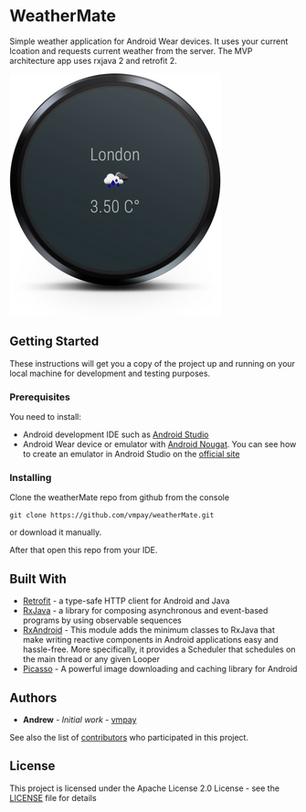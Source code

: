 # WeatherMate
Simple weather application for Android Wear devices. It uses your current lcoation and requests current weather from the server.
The MVP architecture app uses rxjava 2 and retrofit 2.

![alt text](https://github.com/vmpay/weatherMate/blob/master/screenshots/main_screen.png)

## Getting Started

These instructions will get you a copy of the project up and running on your local machine for development and testing purposes.

### Prerequisites

You need to install:

* Android development IDE such as [Android Studio](https://developer.android.com/studio/index.html)
* Android Wear device or emulator with [Android Nougat](https://developer.android.com/about/versions/nougat/index.html). You can see  how to create an emulator in Android Studio on the [official site](https://developer.android.com/studio/run/managing-avds.html)

### Installing

Clone the weatherMate repo from github from the console

```
git clone https://github.com/vmpay/weatherMate.git
```

or download it manually.

After that open this repo from your IDE.

## Built With

* [Retrofit](http://square.github.io/retrofit/) - a type-safe HTTP client for Android and Java
* [RxJava](https://github.com/ReactiveX/RxJava) - a library for composing asynchronous and event-based programs by using observable sequences
* [RxAndroid](https://github.com/ReactiveX/RxAndroid) - This module adds the minimum classes to RxJava that make writing reactive components in Android applications easy and hassle-free. More specifically, it provides a Scheduler that schedules on the main thread or any given Looper
* [Picasso](http://square.github.io/picasso/) - A powerful image downloading and caching library for Android

## Authors

* **Andrew** - *Initial work* - [vmpay](https://github.com/vmpay)

See also the list of [contributors](https://github.com/vmpay/weatherMate/graphs/contributors) who participated in this project.

## License

This project is licensed under the Apache License 2.0 License - see the [LICENSE](LICENSE) file for details

